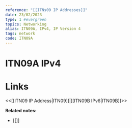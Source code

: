 ```yaml
---
reference: "[[ITNs09 IP Addresses]]"
date: 23/02/2023
type: 1 #evergreen
topics: Networking
alias: ITN09A, IPv4, IP Version 4
tags: network
code: ITN09A
---
```

# ITN09A IPv4


# Links
<<[[ITN09 IP Address|ITN09]]|[[ITN09B IPv6|ITN09B]]>>

**Related notes:**
- [[]] 